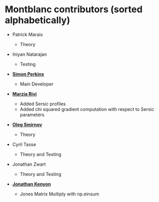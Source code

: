 Montblanc contributors (sorted alphabetically)
==============================================

* Patrick Marais

  * Theory

* Iniyan Natarajan

  * Testing

* **[Simon Perkins](http://github.com/sjperkins)**

  * Main Developer

* **[Marzia Rivi](http://github.com/marziarivi)**
 
  * Added Sersic profiles
  * Added chi squared gradient computation with respect to Sersic parameters

* **[Oleg Smirnov](https://github.com/o-smirnov)**

  * Theory
  
* Cyril Tasse

  * Theory and Testing
  
* Jonathan Zwart

  * Theory and Testing

* **[Jonathan Kenyon](https://github.com/JSKenyon)**
  
  * Jones Matrix Multiply with np.einsum
